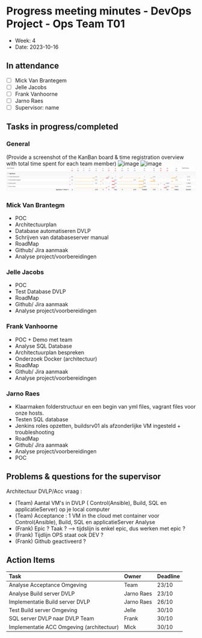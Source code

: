 # Progress meeting minutes - DevOps Project - Ops Team T01

- Week: 4
- Date: 2023-10-16

## In attendance

- [ ] Mick Van Brantegem
- [ ] Jelle Jacobs
- [ ] Frank Vanhoorne
- [ ] Jarno Raes
- [ ] Supervisor: name

## Tasks in progress/completed

### General

(Provide a screenshot of the KanBan board & time registration overview with total time spent for each team member)
![image](https://github.com/HOGENTDevOpsPrj/devops-23-24-operations-t01/assets/58846357/b237dc5a-59ee-4527-a469-057cc628b68a)
![image](https://github.com/HOGENTDevOpsPrj/devops-23-24-operations-t01/assets/58846357/84b415f8-5c16-42b8-8cef-c6fb7e88c2ef)
![Hours spent ](/progress-meeting-minutes/img/WEEK03.png)


### Mick Van Brantegm

- POC
- Architectuurplan
- Database automatiseren DVLP
- Schrijven van databaseserver manual
- RoadMap
- Github/ Jira aanmaak
- Analyse project/voorbereidingen
  
### Jelle Jacobs

- POC
- Test Database DVLP
- RoadMap
- Github/ Jira aanmaak
- Analyse project/voorbereidingen

### Frank Vanhoorne

- POC + Demo met team
- Analyse SQL Database 
- Architectuurplan bespreken
- Onderzoek Docker (architectuur)
- RoadMap
- Github/ Jira aanmaak
- Analyse project/voorbereidingen

### Jarno Raes

- Klaarmaken folderstructuur en een begin van yml files, vagrant files voor onze hosts.
- Testen SQL database
- Jenkins roles opzetten, buildsrv01 als afzonderlijke VM ingesteld + troubleshooting
- RoadMap
- Github/ Jira aanmaak
- Analyse project/voorbereidingen
- POC

## Problems & questions for the supervisor
Architectuur DVLP/Acc vraag :
- (Team) Aantal VM's in DVLP ( Control(Ansible), Build, SQL en applicatieServer) op je local computer
- (Team) Acceptance : 1 VM in the cloud met container voor Control(Ansible), Build, SQL en applicatieServer
Analyse
- (Frank) Epic ? Taak ? --> tijdslijn is enkel epic, dus werken met epic ?
- (Frank) Tijdlijn OPS staat ook DEV ?
- (Frank) Github geactiveerd ?
  
## Action Items

| Task | Owner | Deadline |
| :--- | :---- | :------- |
|  Analyse Acceptance Omgeving   |   Team    |    23/10     |
|  Analyse Build server DVLP    |   Jarno Raes    |   23/10       |
|  Implementatie Build server DVLP    | Jarno Raes     |   26/10       |
|  Test Build server Omgeving    |     Jelle  |    30/10      |
|  SQL server DVLP naar DVLP Team    |     Frank  |    30/10      |
|  Implementatie ACC Omgeving (architectuur)    |     Mick  |    30/10      |




